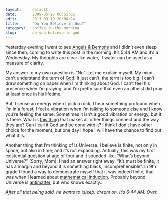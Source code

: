 ```yaml
---
layout:     default
date:       2009-05-20 06:51:02
edit:       2013-03-19 20:08:24
title:      "Do You Believe in God?"
category:   coffee-in-the-morning
slug:       do-you-believe-in-god
---
```


Yesterday evening I went to see [Angels & Demons](http://www.imdb.com/title/tt0808151/) and I didn’t even sleep since then; coming to write this post in the morning. It’s 5:44 AM and it’s a Wednesday. My thoughts are clear like water, if water can be used as a measure of clarity.

My answer to my own question is “No”. Let me explain myself. My mind can’t understand the term of [God](http://verset.ro/). It just can’t, the term is too big. I can’t draw something on paper when I’m thinking about God. I can’t feel his presence when I’m praying, and I’m pretty sure that even an atheist did pray at least once in his lifetime.

But, I sense an energy when I pick a rock, I hear something profound when I’m in a forest, I feel a vibration when I’m talking to someone else and I know you’re feeling the same. Sometimes it isn’t a good vibration or energy, but it is there. What is [this thing](http://en.wikipedia.org/wiki/Dark_energy) that makes all other things connect and the way they are? Can I call it God and be done with it? I think I don’t have other choice for the moment, but one day I hope I will have the chance to find out what it is.

Another thing that I’m thinking of is Universe. I believe is finite, not only in space, but also in time; and it’s not expanding. Actually, this was my first existential question at age of four and it sounded like: “What’s beyond Universe?” (Sorry, Mom). I had an answer right away: “It’s must be finite, it has a margin and beyond it is something black, incomprehensible”. In 9th grade I found a way to demonstrate myself that it was indeed finite; that was when I learned about [mathematical induction](http://en.wikipedia.org/wiki/Mathematical_induction). Probably beyond Universe is [antimatter](http://en.wikipedia.org/wiki/Antimatter), but who knows exactly…

*After all that being said, he wants to (sleep) dream on. It’s 6:44 AM. Over.*
